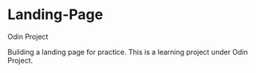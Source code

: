 # Landing-Page
Odin Project

Building a landing page for practice. This is a learning project under Odin Project. 

